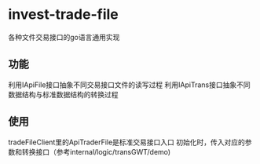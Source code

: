 # invest-trade-file
各种文件交易接口的go语言通用实现


## 功能
利用IApiFile接口抽象不同交易接口文件的读写过程
利用IApiTrans接口抽象不同数据结构与标准数据结构的转换过程

## 使用
tradeFileClient里的ApiTraderFile是标准交易接口入口
初始化时，传入对应的参数和转换接口（参考internal/logic/transGWT/demo)


